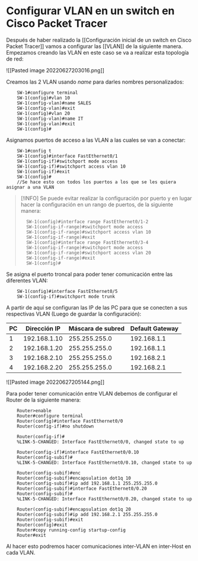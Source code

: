 # Configurar VLAN en un switch en Cisco Packet Tracer

Después de haber realizado la [[Configuración inicial de un switch en Cisco Packet Tracer]] vamos a configurar las [[VLAN]] de la siguiente manera. Empezamos creando las VLAN en este caso se va a realizar esta topología de red:

![[Pasted image 20220627203016.png]]

Creamos las 2 VLAN usando *name* para darles nombres personalizados:

```
	SW-1#configure terminal
	SW-1(config)#vlan 10
	SW-1(config-vlan)#name SALES
	SW-1(config-vlan)#exit
	SW-1(config)#vlan 20
	SW-1(config-vlan)#name IT
	SW-1(config-vlan)#exit
	SW-1(config)#
```

Asignamos puertos de acceso a las VLAN a las cuales se van a conectar:

```
	SW-1#config t
	SW-1(config)#interface FastEthernet0/1
	SW-1(config-if)#switchport mode access
	SW-1(config-if)#switchport access vlan 10
	SW-1(config-if)#exit
	SW-1(config)#
	//Se hace esto con todos los puertos a los que se les quiera asignar a una VLAN
```

>[!INFO]
> Se puede evitar realizar la configuración por puerto y en lugar hacer la configuración en un rango de puertos, de la siguiente manera:
> ```
> 	SW-1(config)#interface range FastEthernet0/1-2
> 	SW-1(config-if-range)#switchport mode access
> 	SW-1(config-if-range)#switchport access vlan 10
> 	SW-1(config-if-range)#exit
> 	SW-1(config)#interface range FastEthernet0/3-4
> 	SW-1(config-if-range)#switchport mode access
> 	SW-1(config-if-range)#switchport access vlan 20
> 	SW-1(config-if-range)#exit
> 	SW-1(config)#
> ```
> 

Se asigna el puerto troncal para poder tener comunicación entre las diferentes VLAN:

```
	SW-1(config)#interface FastEthernet0/5
	SW-1(config-if)#switchport mode trunk
```


A partir de aquí se configuran las IP de las PC para que se conecten a sus respectivas VLAN (Luego de guardar la configuración):

| PC | Dirección IP | Máscara de subred | Default Gateway |
| - | - | - | - |
| 1 | 192.168.1.10 | 255.255.255.0 | 192.168.1.1 |
| 2 | 192.168.1.20 | 255.255.255.0 | 192.168.1.1 |
| 3 | 192.168.2.10 | 255.255.255.0 | 192.168.2.1 |
| 4 | 192.168.2.20 | 255.255.255.0 | 192.168.2.1 |

![[Pasted image 20220627205144.png]]

Para poder tener comunicación entre VLAN debemos de configurar el Router de la siguiente manera:

```
	Router>enable
	Router#configure terminal
	Router(config)#interface FastEthernet0/0
	Router(config-if)#no shutdown
	
	Router(config-if)#
	%LINK-5-CHANGED: Interface FastEthernet0/0, changed state to up
	
	Router(config-if)#interface FastEthernet0/0.10
	Router(config-subif)#
	%LINK-5-CHANGED: Interface FastEthernet0/0.10, changed state to up
	
	Router(config-subif)#enc
	Router(config-subif)#encapsulation dot1q 10
	Router(config-subif)#ip add 192.168.1.1 255.255.255.0
	Router(config-subif)#interface FastEthernet0/0.20
	Router(config-subif)#
	%LINK-5-CHANGED: Interface FastEthernet0/0.20, changed state to up
	
	Router(config-subif)#encapsulation dot1q 20
	Router(config-subif)#ip add 192.168.2.1 255.255.255.0
	Router(config-subif)#exit
	Router(config)#exit
	Router#copy running-config startup-config
	Router#exit
```

Al hacer esto podremos hacer comunicaciones inter-VLAN en inter-Host en cada VLAN.